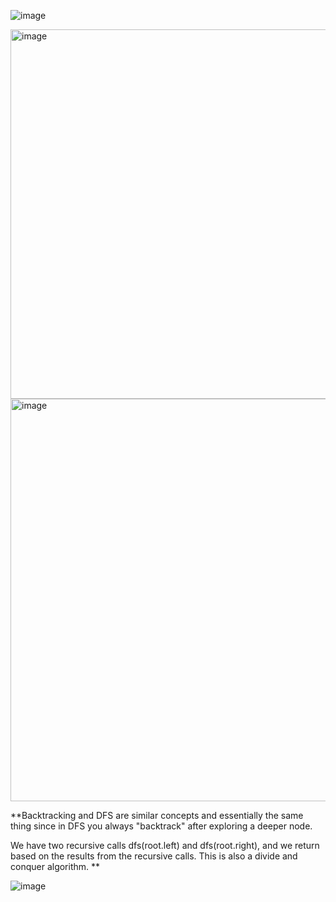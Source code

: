 ![image](https://github.com/user-attachments/assets/cf0ee8ab-6e8f-4cf6-b4c6-b30307af8f7e)

<img width="591" alt="image" src="https://github.com/user-attachments/assets/08937caf-e3ea-4004-9419-fb33d3e0c739" />


<img width="644" alt="image" src="https://github.com/user-attachments/assets/e2fa56e8-a147-402d-9122-0181f054f991" />

**Backtracking and DFS are similar concepts and essentially the same thing since in DFS you always "backtrack" after exploring a deeper node. 

We have two recursive calls dfs(root.left) and dfs(root.right), and we return based on the results from the recursive calls. This is also a divide and conquer algorithm. **

![image](https://github.com/user-attachments/assets/f6e36491-3c7e-4a3b-b611-4e8acfa1ca9c)

